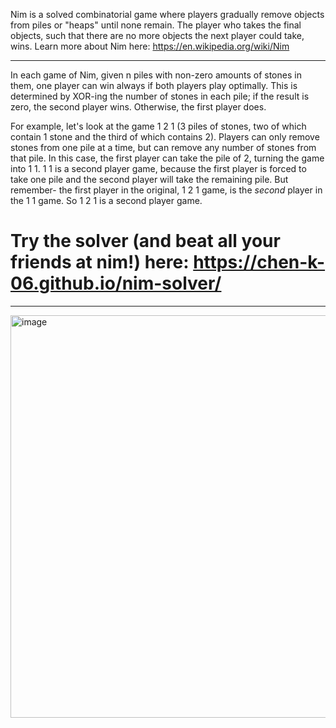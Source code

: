 Nim is a solved combinatorial game where players gradually remove objects from piles or "heaps" until none remain. The player who takes the final objects, such that there are no more objects the next player could take, wins. Learn more about Nim here: https://en.wikipedia.org/wiki/Nim

---

In each game of Nim, given n piles with non-zero amounts of stones in them, one player can win always if both players play optimally. This is determined by XOR-ing the number of stones in each pile; if the result is zero, the second player wins. Otherwise, the first player does. 

For example, let's look at the game 1 2 1 (3 piles of stones, two of which contain 1 stone and the third of which contains 2). Players can only remove stones from one pile at a time, but can remove any number of stones from that pile. In this case, the first player can take the pile of 2, turning the game into 1 1. 1 1 is a second player game, because the first player is forced to take one pile and the second player will take the remaining pile. But remember- the first player in the original, 1 2 1 game, is the *second* player in the 1 1 game. So 1 2 1 is a second player game. 


# Try the solver (and beat all your friends at nim!) here: https://chen-k-06.github.io/nim-solver/

---
<img width="1464" height="644" alt="image" src="https://github.com/user-attachments/assets/6c3fcbc3-4e55-4ee7-be3b-78621c3bd27e" />
